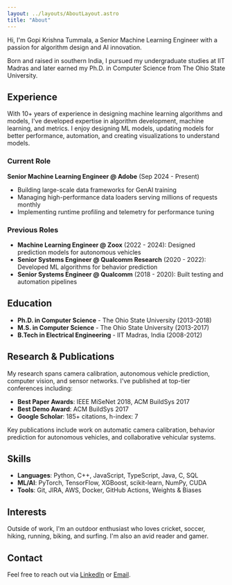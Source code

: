 ```yaml
---
layout: ../layouts/AboutLayout.astro
title: "About"
---
```


Hi, I'm Gopi Krishna Tummala, a Senior Machine Learning Engineer with a passion for algorithm design and AI innovation.


Born and raised in southern India, I pursued my undergraduate studies at IIT Madras and later earned my Ph.D. in Computer Science from The Ohio State University.

## Experience

With 10+ years of experience in designing machine learning algorithms and models, I've developed expertise in algorithm development, machine learning, and metrics. I enjoy designing ML models, updating models for better performance, automation, and creating visualizations to understand models.

### Current Role
**Senior Machine Learning Engineer @ Adobe** (Sep 2024 - Present)
- Building large-scale data frameworks for GenAI training
- Managing high-performance data loaders serving millions of requests monthly
- Implementing runtime profiling and telemetry for performance tuning

### Previous Roles
- **Machine Learning Engineer @ Zoox** (2022 - 2024): Designed prediction models for autonomous vehicles
- **Senior Systems Engineer @ Qualcomm Research** (2020 - 2022): Developed ML algorithms for behavior prediction
- **Senior Systems Engineer @ Qualcomm** (2018 - 2020): Built testing and automation pipelines

## Education

- **Ph.D. in Computer Science** - The Ohio State University (2013-2018)
- **M.S. in Computer Science** - The Ohio State University (2013-2017)
- **B.Tech in Electrical Engineering** - IIT Madras, India (2008-2012)

## Research & Publications

My research spans camera calibration, autonomous vehicle prediction, computer vision, and sensor networks. I've published at top-tier conferences including:

- **Best Paper Awards**: IEEE MiSeNet 2018, ACM BuildSys 2017
- **Best Demo Award**: ACM BuildSys 2017
- **Google Scholar**: 185+ citations, h-index: 7

Key publications include work on automatic camera calibration, behavior prediction for autonomous vehicles, and collaborative vehicular systems.

## Skills

- **Languages**: Python, C++, JavaScript, TypeScript, Java, C, SQL
- **ML/AI**: PyTorch, TensorFlow, XGBoost, scikit-learn, NumPy, CUDA
- **Tools**: Git, JIRA, AWS, Docker, GitHub Actions, Weights & Biases

## Interests

Outside of work, I'm an outdoor enthusiast who loves cricket, soccer, hiking, running, biking, and surfing. I'm also an avid reader and gamer.

## Contact

Feel free to reach out via [LinkedIn](https://www.linkedin.com/in/gopi-krishna-tummala-00294415/) or [Email](mailto:tummalag.cseosu@gmail.com).
